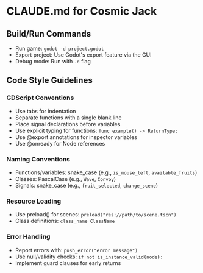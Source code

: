 # CLAUDE.md for Cosmic Jack

## Build/Run Commands
- Run game: `godot -d project.godot`
- Export project: Use Godot's export feature via the GUI
- Debug mode: Run with `-d` flag

## Code Style Guidelines

### GDScript Conventions
- Use tabs for indentation
- Separate functions with a single blank line
- Place signal declarations before variables
- Use explicit typing for functions: `func example() -> ReturnType:`
- Use @export annotations for inspector variables
- Use @onready for Node references

### Naming Conventions
- Functions/variables: snake_case (e.g., `is_mouse_left`, `available_fruits`)
- Classes: PascalCase (e.g., `Wave`, `Convoy`)
- Signals: snake_case (e.g., `fruit_selected`, `change_scene`)

### Resource Loading
- Use preload() for scenes: `preload("res://path/to/scene.tscn")`
- Class definitions: `class_name ClassName`

### Error Handling
- Report errors with: `push_error("error message")`
- Use null/validity checks: `if not is_instance_valid(node):`
- Implement guard clauses for early returns
